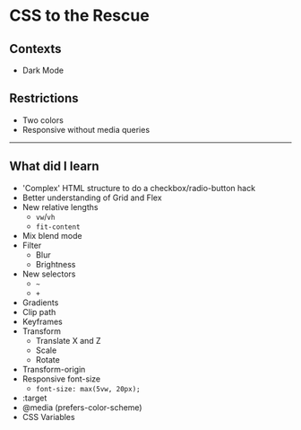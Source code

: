 # CSS to the Rescue 

## Contexts
* Dark Mode

## Restrictions
* Two colors
* Responsive without media queries

<hr>

## What did I learn
* 'Complex' HTML structure to do a checkbox/radio-button hack
* Better understanding of Grid and Flex
* New relative lengths
    * `vw`/`vh`
    * `fit-content`
* Mix blend mode
* Filter
    * Blur
    * Brightness
* New selectors
    * `~`
    * `+`
* Gradients
* Clip path
* Keyframes
* Transform  
    * Translate X and Z
    * Scale
    * Rotate
* Transform-origin
* Responsive font-size
    *  `font-size: max(5vw, 20px);`
* :target
* @media (prefers-color-scheme)
* CSS Variables

